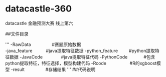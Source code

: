 # datacastle-360
datacastle 金融预测大赛  线上第六

##文件目录

'''
-RawData                 #赛题原始数据<br>
-java_feature            #java提取特征数据
-python_feature          #python提取特征数据
-JavaCode                #java提取特征代码
-PythonCode              #包含python提取特征，特征选择，模型构建代码
-Rcode                   #R的xgboost模型
-result                  #存储结果
'''
##代码说明
